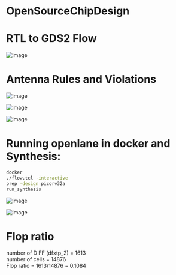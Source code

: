 # OpenSourceChipDesign
# RTL to GDS2 Flow
![image](https://github.com/thesukantadey/OpenSourceChipDesign/assets/3337377/f96b0cc3-1399-43d5-916c-9d040c2790e7)

# Antenna Rules and Violations
![image](https://github.com/thesukantadey/OpenSourceChipDesign/assets/3337377/fdfceab0-594f-456d-bc05-f1c24f99b062)

![image](https://github.com/thesukantadey/OpenSourceChipDesign/assets/3337377/ad0360e4-f3ec-415c-aebc-1824d311b336)

![image](https://github.com/thesukantadey/OpenSourceChipDesign/assets/3337377/be6d580e-e515-4e94-9d72-75dbc353d6ec)


# Running openlane in docker and Synthesis:

```bash
docker
./flow.tcl -interactive
prep -design picorv32a
run_synthesis
```


![image](https://github.com/thesukantadey/OpenSourceChipDesign/assets/3337377/3bb595e9-3644-4735-b951-ad3cc320753f)

![image](https://github.com/thesukantadey/OpenSourceChipDesign/assets/3337377/40e956b8-8988-43c3-b8db-d622dfd85981)


# Flop ratio

number of D FF (dfxtp_2) = 1613 \
number of cells = 14876 \
Flop ratio = 1613/14876 = 0.1084
